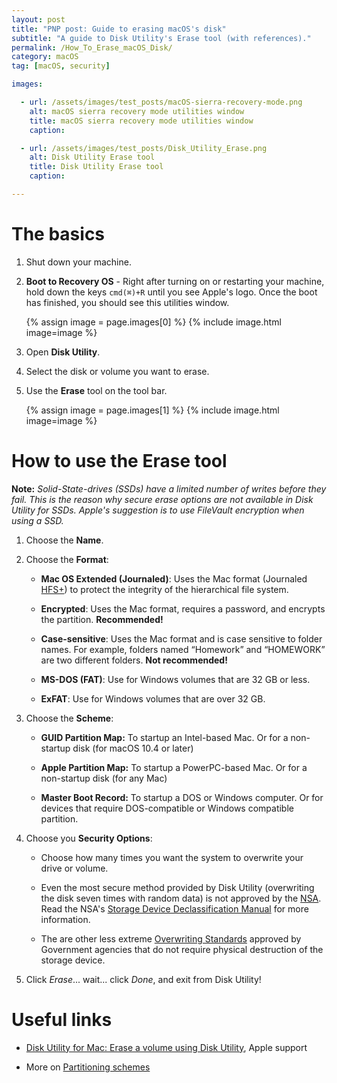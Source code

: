 ```yaml
---
layout: post
title: "PNP post: Guide to erasing macOS's disk"
subtitle: "A guide to Disk Utility's Erase tool (with references)."
permalink: /How_To_Erase_macOS_Disk/
category: macOS
tag: [macOS, security]

images:

  - url: /assets/images/test_posts/macOS-sierra-recovery-mode.png
    alt: macOS sierra recovery mode utilities window
    title: macOS sierra recovery mode utilities window
    caption:

  - url: /assets/images/test_posts/Disk_Utility_Erase.png
    alt: Disk Utility Erase tool
    title: Disk Utility Erase tool
    caption:

---
```




# The basics

1. Shut down your machine.

2. **Boot to Recovery OS** - Right after turning on or restarting your machine, hold down the keys ```cmd(⌘)+R``` until you see Apple's logo. Once the boot has finished, you should see this utilities window.

    {% assign image = page.images[0] %}
    {% include image.html image=image %}


3. Open **Disk Utility**.

4. Select the disk or volume you want to erase.

5. Use the **Erase** tool on the tool bar.

    {% assign image = page.images[1] %}
    {% include image.html image=image %}


# How to use the Erase tool


**Note:** _Solid-State-drives (SSDs) have a limited number of writes before they fail. This is the reason why secure erase options are not available in Disk Utility for SSDs. Apple's suggestion is to use FileVault encryption when using a SSD._

1. Choose the **Name**.

2. Choose the **Format**:

    - **Mac OS Extended (Journaled)**: Uses the Mac format (Journaled [HFS+](https://en.wikipedia.org/wiki/HFS_Plus)) to protect the integrity of the hierarchical file system.

    - **Encrypted**: Uses the Mac format, requires a password, and encrypts the partition. **Recommended!**

    - **Case-sensitive**: Uses the Mac format and is case sensitive to folder names. For example, folders named “Homework” and “HOMEWORK” are two different folders. **Not recommended!**
    
    - **MS-DOS (FAT)**: Use for Windows volumes that are 32 GB or less.

    - **ExFAT**: Use for Windows volumes that are over 32 GB.

3. Choose the **Scheme**:
    
    - **GUID Partition Map:** To startup an Intel-based Mac. Or for a non-startup disk (for macOS 10.4 or later)
    
    - **Apple Partition Map:** To startup a PowerPC-based Mac. Or for a non-startup disk (for any Mac)
    
    - **Master Boot Record:** To startup a DOS or Windows computer. Or for devices that require DOS-compatible or Windows compatible partition.
  
4. Choose you **Security Options**:

    - Choose how many times you want the system to overwrite your drive or volume.

    - Even the most secure method provided by Disk Utility (overwriting the disk seven times with random data) is not approved by the [NSA](https://www.nsa.gov/). Read the NSA's [Storage Device Declassification Manual](https://www.nsa.gov/resources/everyone/media-destruction/assets/files/storage-device-declassification-manual.pdf) for more information.
    
    - The are other less extreme [Overwriting Standards](https://en.wikipedia.org/wiki/Data_erasure#Standards) approved by Government agencies that do not require physical destruction of the storage device. 

5. Click _Erase_... wait... click _Done_, and exit from Disk Utility!



# Useful links

- [Disk Utility for Mac: Erase a volume using Disk Utility](https://support.apple.com/kb/PH22241?locale=en_GB), Apple support

- More on [Partitioning schemes](https://en.wikipedia.org/wiki/Disk_partitioning#Partitioning_schemes)